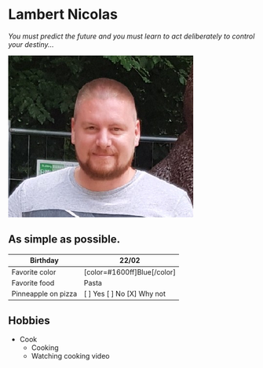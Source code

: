 # Lambert Nicolas #

*You must predict the future and you must learn to act deliberately to control your destiny...*

![This is an image](photo.jpeg)

## As simple as possible.

Birthday | 22/02
--- | --- 
Favorite color | [color=#1600ff]Blue[/color]
Favorite food | Pasta
Pinneapple on pizza | [ ] Yes [ ] No [X] Why not

## Hobbies
- Cook
    - Cooking
    - Watching cooking video
